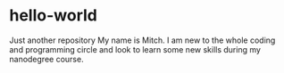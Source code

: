 # hello-world
Just another repository
My name is Mitch.  I am new to the whole coding and programming circle and look to learn some new skills during my nanodegree course.
